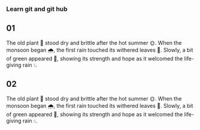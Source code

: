 ### Learn git and git hub

## 01
The old plant 🌿 stood dry and brittle after the hot summer 🌞. When the monsoon began 🌧️, the first rain touched its withered leaves 🍂. Slowly, a bit of green appeared 🌱, showing its strength and hope as it welcomed the life-giving rain 💧.


## 02
The old plant 🌿 stood dry and brittle after the hot summer 🌞. When the monsoon began 🌧️, the first rain touched its withered leaves 🍂. Slowly, a bit of green appeared 🌱, showing its strength and hope as it welcomed the life-giving rain 💧.
